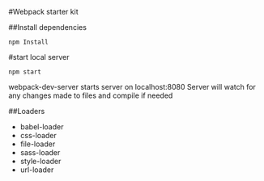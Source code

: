 #Webpack starter kit

##Install dependencies
```
npm Install
```

#start local server
```
npm start
```

webpack-dev-server starts server on localhost:8080
Server will watch for any changes made to files and compile if needed

##Loaders
- babel-loader
- css-loader
- file-loader
- sass-loader
- style-loader
- url-loader
